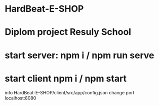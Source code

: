 # HardBeat-E-SHOP

# Diplom project Resuly School

# start server: npm i / npm run serve
# start client npm i / npm start

info HardBeat-E-SHOP/client/src/app/config.json change port localhost:8080
